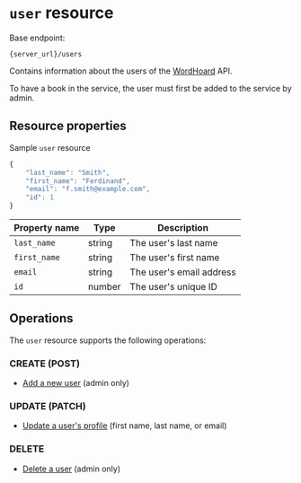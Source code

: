
# `user` resource

Base endpoint:

```shell
{server_url}/users
```

Contains information about the users of the [WordHoard](../../overview.md) API.

To have a book in the service, the user must first be added to the service by admin.

## Resource properties

Sample `user` resource

```js
{
    "last_name": "Smith",
    "first_name": "Ferdinand",
    "email": "f.smith@example.com",
    "id": 1
}
```

| Property name | Type | Description |
| ------------- | ----------- | ----------- |
| `last_name` | string | The user's last name |
| `first_name` | string | The user's first name |
| `email` | string | The user's email address |
| `id` | number | The user's unique ID |

## Operations

The `user` resource supports the following operations:

### CREATE (POST)

* [Add a new user](add-a-new-user.md) (admin only)

### UPDATE (PATCH)

* [Update a user's profile](update-a-user-profile.md) (first name, last name, or email)

### DELETE

* [Delete a user](delete-a-user.md) (admin only)
